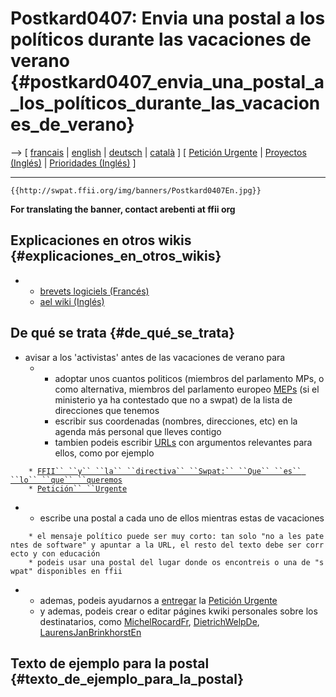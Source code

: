 # Postkard0407: Envia una postal a los políticos durante las vacaciones de verano {#postkard0407_envia_una_postal_a_los_políticos_durante_las_vacaciones_de_verano}

\--\> \[ [ francais](Postkard0407Fr "wikilink") \| [
english](Postkard0407En "wikilink") \| [
deutsch](Postkard0407De "wikilink") \| [
català](Postkard0407Ca "wikilink") \] \[ [ Petición
Urgente](LtrCons0406Es "wikilink") \| [ Proyectos
(Inglés)](FfiiprojEn "wikilink") \| [ Prioridades
(Inglés)](FfiiprojPriorEn "wikilink") \]

------------------------------------------------------------------------

```{=mediawiki}
{{http://swpat.ffii.org/img/banners/Postkard0407En.jpg}}
```
**For translating the banner, contact arebenti at ffii org**

## Explicaciones en otros wikis {#explicaciones_en_otros_wikis}

-   -   [brevets logiciels
        (Francés)](http://brevets-logiciels.info/wiki/wakka.php?wiki=CartesPostales "wikilink")
    -   [ael wiki
        (Inglés)](http://wiki.ael.be/index.php/SWPATPostcard "wikilink")

## De qué se trata {#de_qué_se_trata}

-   avisar a los \'activistas\' antes de las vacaciones de verano para
    -   -   adoptar unos cuantos politicos (miembros del parlamento MPs,
            o como alternativa, miembros del parlamento europeo
            [MEPs](MEPs "wikilink") (si el ministerio ya ha contestado
            que no a swpat) de la lista de direcciones que tenemos
        -   escribir sus coordenadas (nombres, direcciones, etc) en la
            agenda más personal que lleves contigo
        -   tambien podeis escribir [URLs](URLs "wikilink") con
            argumentos relevantes para ellos, como por ejemplo

`    * `[`FFII`` ``y`` ``la`` ``directiva`` ``Swpat:`` ``Que`` ``es`` ``lo`` ``que`` ``queremos`](http://swpat.ffii.org/analysis/needs/ "wikilink")\
`    * `[`Petición`` ``Urgente`](http://swpat.ffii.org/letters/cons0406/ "wikilink")

-   -   escribe una postal a cada uno de ellos mientras estas de
        vacaciones

`    * el mensaje político puede ser muy corto: tan solo "no a les patentes de software" y apuntar a la URL, el resto del texto debe ser correcto y con educación`\
`    * podeis usar una postal del lugar donde os encontreis o una de "swpat" disponibles en ffii`

-   -   ademas, podeis ayudarnos a [
        entregar](LtrConsRecv0406En "wikilink") la [Petición
        Urgente](http://swpat.ffii.org/letters/cons0406/ "wikilink")
    -   y ademas, podeis crear o editar págines kwiki personales sobre
        los destinatarios, como
        [MichelRocardFr](MichelRocardFr "wikilink"),
        [DietrichWelpDe](DietrichWelpDe "wikilink"),
        [LaurensJanBrinkhorstEn](LaurensJanBrinkhorstEn "wikilink")

## Texto de ejemplo para la postal {#texto_de_ejemplo_para_la_postal}
